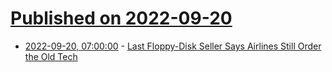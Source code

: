 # [Published on 2022-09-20](index.md)

* [2022-09-20, 07:00:00](https://hardware.slashdot.org/story/22/09/20/0050245/last-floppy-disk-seller-says-airlines-still-order-the-old-tech?utm_source=rss1.0mainlinkanon&utm_medium=feed) - [Last Floppy-Disk Seller Says Airlines Still Order the Old Tech](https://hardware.slashdot.org/story/22/09/20/0050245/last-floppy-disk-seller-says-airlines-still-order-the-old-tech?utm_source=rss1.0mainlinkanon&utm_medium=feed)
